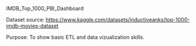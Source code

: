 IMDB_Top_1000_PBI_Dashboard


Dataset source:
https://www.kaggle.com/datasets/inductiveanks/top-1000-imdb-movies-dataset



Purpose:
To show basic ETL and data vizualization skills.
